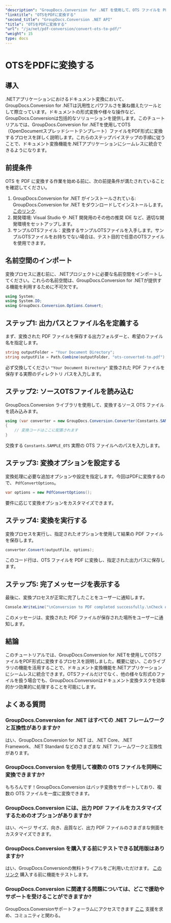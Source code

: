 ```yaml
---
"description": "GroupDocs.Conversion for .NET を使用して、OTS ファイルを PDF 形式に簡単に変換する方法を学びましょう。ステップバイステップのチュートリアルも含まれています。"
"linktitle": "OTSをPDFに変換する"
"second_title": "GroupDocs.Conversion .NET API"
"title": "OTSをPDFに変換する"
"url": "/ja/net/pdf-conversion/convert-ots-to-pdf/"
"weight": 15
type: docs
---
```

# OTSをPDFに変換する

## 導入
.NETアプリケーションにおけるドキュメント変換において、GroupDocs.Conversion for .NETは汎用性とパワフルさを兼ね備えたツールとして際立っています。ドキュメントの形式変換や様々な操作など、GroupDocs.Conversionは包括的なソリューションを提供します。このチュートリアルでは、GroupDocs.Conversion for .NETを使用してOTS（OpenDocumentスプレッドシートテンプレート）ファイルをPDF形式に変換するプロセスを詳しく説明します。これらのステップバイステップの手順に従うことで、ドキュメント変換機能を.NETアプリケーションにシームレスに統合できるようになります。
## 前提条件
OTS を PDF に変換する作業を始める前に、次の前提条件が満たされていることを確認してください。
1. GroupDocs.Conversion for .NET がインストールされている: GroupDocs.Conversion for .NET をダウンロードしてインストールします。 [このリンク](https://releases。groupdocs.com/conversion/net/).
2. 開発環境: Visual Studio や .NET 開発用のその他の推奨 IDE など、適切な開発環境をセットアップします。
3. サンプルOTSファイル：変換するサンプルOTSファイルを入手します。サンプルOTSファイルをお持ちでない場合は、テスト目的で任意のOTSファイルを使用できます。

## 名前空間のインポート
変換プロセスに進む前に、.NETプロジェクトに必要な名前空間をインポートしてください。これらの名前空間は、GroupDocs.Conversion for .NETが提供する機能を利用するために不可欠です。
```csharp
using System;
using System.IO;
using GroupDocs.Conversion.Options.Convert;
```
## ステップ1: 出力パスとファイル名を定義する
まず、変換された PDF ファイルを保存する出力フォルダーと、希望のファイル名を指定します。
```csharp
string outputFolder = "Your Document Directory";
string outputFile = Path.Combine(outputFolder, "ots-converted-to.pdf");
```
必ず交換してください `"Your Document Directory"` 変換された PDF ファイルを保存する実際のディレクトリ パスを入力します。
## ステップ2: ソースOTSファイルを読み込む
GroupDocs.Conversion ライブラリを使用して、変換するソース OTS ファイルを読み込みます。
```csharp
using (var converter = new GroupDocs.Conversion.Converter(Constants.SAMPLE_OTS))
{
    // 変換コードはここに配置されます
}
```
交換する `Constants.SAMPLE_OTS` 実際の OTS ファイルへのパスを入力します。
## ステップ3: 変換オプションを設定する
変換処理に必要な追加オプションや設定を指定します。今回はPDFに変換するので、 `PdfConvertOptions`。
```csharp
var options = new PdfConvertOptions();
```
要件に応じて変換オプションをカスタマイズできます。
## ステップ4: 変換を実行する
変換プロセスを実行し、指定されたオプションを使用して結果の PDF ファイルを保存します。
```csharp
converter.Convert(outputFile, options);
```
このコード行は、OTS ファイルを PDF に変換し、指定された出力パスに保存します。
## ステップ5: 完了メッセージを表示する
最後に、変換プロセスが正常に完了したことをユーザーに通知します。
```csharp
Console.WriteLine("\nConversion to PDF completed successfully.\nCheck output in {0}", outputFolder);
```
このメッセージは、変換された PDF ファイルが保存された場所をユーザーに通知します。

## 結論
このチュートリアルでは、GroupDocs.Conversion for .NETを使用してOTSファイルをPDF形式に変換するプロセスを説明しました。概要に従い、このライブラリの機能を活用することで、ドキュメント変換機能を.NETアプリケーションにシームレスに統合できます。OTSファイルだけでなく、他の様々な形式のファイルを扱う場合でも、GroupDocs.Conversionはドキュメント変換タスクを効率的かつ効果的に処理することを可能にします。
## よくある質問
### GroupDocs.Conversion for .NET はすべての .NET フレームワークと互換性がありますか?
はい、GroupDocs.Conversion for .NET は、.NET Core、.NET Framework、.NET Standard などのさまざまな .NET フレームワークと互換性があります。
### GroupDocs.Conversion を使用して複数の OTS ファイルを同時に変換できますか?
もちろんです！GroupDocs.Conversion はバッチ変換をサポートしており、複数の OTS ファイルを一度に変換できます。
### GroupDocs.Conversion には、出力 PDF ファイルをカスタマイズするためのオプションがありますか?
はい、ページ サイズ、向き、品質など、出力 PDF ファイルのさまざまな側面をカスタマイズできます。
### GroupDocs.Conversion を購入する前にテストできる試用版はありますか?
はい、GroupDocs.Conversionの無料トライアルをご利用いただけます。 [このリンク](https://releases.groupdocs.com/) 購入する前に機能をテストします。
### GroupDocs.Conversion に関連する問題については、どこで援助やサポートを受けることができますか?
GroupDocs.Conversionサポートフォーラムにアクセスできます [ここ](https://forum.groupdocs.com/c/conversion/11) 支援を求め、コミュニティと関わる。